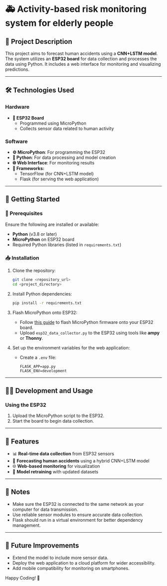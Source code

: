 
# 🚑 Activity-based risk monitoring system for elderly people

## 📖 Project Description
This project aims to forecast human accidents using a **CNN+LSTM model**. The system utilizes an **ESP32 board** for data collection and processes the data using Python. It includes a web interface for monitoring and visualizing predictions.

---

## 🛠️ Technologies Used

### Hardware
- **🔌 ESP32 Board**
  - Programmed using MicroPython
  - Collects sensor data related to human activity

### Software
- **⚙️ MicroPython**: For programming the ESP32
- **🐍 Python**: For data processing and model creation
- **🌐 Web Interface**: For monitoring results
- **💾 Frameworks:**
  - TensorFlow (for CNN+LSTM model)
  - Flask (for serving the web application)

---

## 🚀 Getting Started

### 🔧 Prerequisites
Ensure the following are installed or available:
- **Python** (v3.8 or later)
- **MicroPython** on ESP32 board
- Required Python libraries (listed in `requirements.txt`)

### 📥 Installation

1. Clone the repository:
   ```bash
   git clone <repository_url>
   cd <project_directory>
   ```

2. Install Python dependencies:
   ```bash
   pip install -r requirements.txt
   ```

3. Flash MicroPython onto ESP32:
   - Follow [this guide](https://micropython.org/) to flash MicroPython firmware onto your ESP32 board.
   - Upload `esp32_data_collector.py` to the ESP32 using tools like **ampy** or **Thonny**.

4. Set up the environment variables for the web application:
   - Create a `.env` file:
     ```
     FLASK_APP=app.py
     FLASK_ENV=development
     ```



---

## 👨‍💻 Development and Usage


### Using the ESP32
1. Upload the MicroPython script to the ESP32.
2. Start the board to begin data collection.

---

## 🌟 Features
- 📊 **Real-time data collection** from ESP32 sensors
- 🧠 **Forecasting human accidents** using a hybrid CNN+LSTM model
- 🌐 **Web-based monitoring** for visualization
- 🔄 **Model retraining** with updated datasets

---

## 🔑 Notes
- Make sure the ESP32 is connected to the same network as your computer for data transmission.
- Use reliable sensor modules to ensure accurate data collection.
- Flask should run in a virtual environment for better dependency management.

---

## 📜 Future Improvements
- Extend the model to include more sensor data.
- Deploy the web application to a cloud platform for wider accessibility.
- Add mobile compatibility for monitoring on smartphones.

Happy Coding! 🎉
